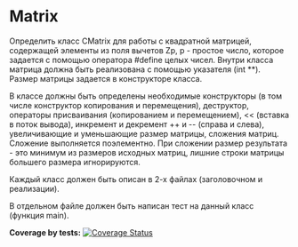 # Matrix

Определить класс CMatrix для работы с квадратной матрицей, содержащей
элементы из поля вычетов Zp, p - простое число, которое задается с помощью
оператора #define целых чисел. Внутри класса матрица должна быть реализована с
помощью указателя (int **). Размер матрицы задается в конструкторе класса.

В классе должны быть определены необходимые конструкторы (в том числе
конструктор копирования и перемещения), деструктор, операторы присваивания
(копированием и перемещением), << (вставка в поток вывода), инкремент и
декремент ++ и -- (справа и слева), увеличивающие и уменьшающие размер
матрицы, сложения матриц. Сложение выполняется поэлементно. При сложении
размер результата - это минимум из размеров исходных матриц, лишние строки
матрицы большего размера игнорируются.

Каждый класс должен быть описан в 2-х файлах (заголовочном и
реализации).

В отдельном файле должен быть написан тест на данный класс
(функция main).


**Coverage by tests:**
[![Coverage Status](https://coveralls.io/repos/github/kuznetsovvvv/Matrix/badge.svg?branch=main)](https://coveralls.io/github/kuznetsovvvv/Matrix?branch=main)
